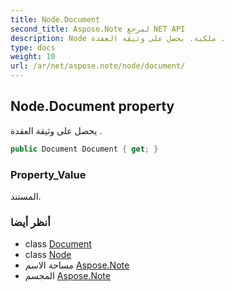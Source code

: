 ```yaml
---
title: Node.Document
second_title: Aspose.Note لمرجع NET API
description: Node ملكية. يحصل على وثيقة العقدة .
type: docs
weight: 10
url: /ar/net/aspose.note/node/document/
---
```

## Node.Document property

يحصل على وثيقة العقدة .

```csharp
public Document Document { get; }
```

### Property_Value

المستند.

### أنظر أيضا

* class [Document](../../document/)
* class [Node](../)
* مساحة الاسم [Aspose.Note](../../node/)
* المجسم [Aspose.Note](../../../)


